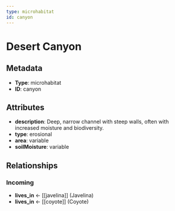 ```yaml
---
type: microhabitat
id: canyon
---
```


# Desert Canyon

## Metadata

- **Type**: microhabitat
- **ID**: canyon

## Attributes

- **description**: Deep, narrow channel with steep walls, often with increased moisture and biodiversity.
- **type**: erosional
- **area**: variable
- **soilMoisture**: variable

## Relationships

### Incoming

- **lives_in** ← [[javelina]] (Javelina)
- **lives_in** ← [[coyote]] (Coyote)

